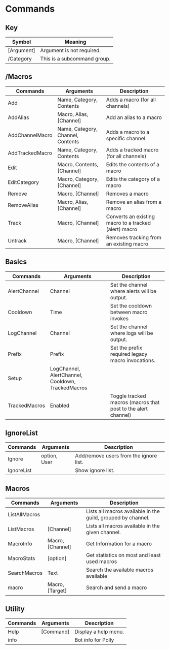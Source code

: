 # Commands

## Key 
| Symbol      | Meaning                        |
|-------------|--------------------------------|
| [Argument]  | Argument is not required.      |
| /Category   | This is a subcommand group.    |

## /Macros
| Commands        | Arguments                         | Description                                           |
|-----------------|-----------------------------------|-------------------------------------------------------|
| Add             | Name, Category, Contents          | Adds a macro (for all channels)                       |
| AddAlias        | Macro, Alias, [Channel]           | Add an alias to a macro                               |
| AddChannelMacro | Name, Category, Channel, Contents | Adds a macro to a specific channel                    |
| AddTrackedMacro | Name, Category, Contents          | Adds a tracked macro (for all channels)               |
| Edit            | Macro, Contents, [Channel]        | Edits the contents of a macro                         |
| EditCategory    | Macro, Category, [Channel]        | Edits the category of a macro                         |
| Remove          | Macro, [Channel]                  | Removes a macro                                       |
| RemoveAlias     | Macro, Alias, [Channel]           | Remove an alias from a macro                          |
| Track           | Macro, [Channel]                  | Converts an existing macro to a tracked (alert) macro |
| Untrack         | Macro, [Channel]                  | Removes tracking from an existing macro               |

## Basics
| Commands      | Arguments                                         | Description                                                   |
|---------------|---------------------------------------------------|---------------------------------------------------------------|
| AlertChannel  | Channel                                           | Set the channel where alerts will be output.                  |
| Cooldown      | Time                                              | Set the cooldown between macro invokes                        |
| LogChannel    | Channel                                           | Set the channel where logs will be output.                    |
| Prefix        | Prefix                                            | Set the prefix required legacy macro invocations.             |
| Setup         | LogChannel, AlertChannel, Cooldown, TrackedMacros |                                                               |
| TrackedMacros | Enabled                                           | Toggle tracked macros (macros that post to the alert channel) |

## IgnoreList
| Commands   | Arguments    | Description                            |
|------------|--------------|----------------------------------------|
| Ignore     | option, User | Add/remove users from the ignore list. |
| IgnoreList |              | Show ignore list.                      |

## Macros
| Commands      | Arguments        | Description                                                  |
|---------------|------------------|--------------------------------------------------------------|
| ListAllMacros |                  | Lists all macros available in the guild, grouped by channel. |
| ListMacros    | [Channel]        | Lists all macros available in the given channel.             |
| MacroInfo     | Macro, [Channel] | Get Information for a macro                                  |
| MacroStats    | [option]         | Get statistics on most and least used macros                 |
| SearchMacros  | Text             | Search the available macros available                        |
| macro         | Macro, [Target]  | Search and send a macro                                      |

## Utility
| Commands | Arguments | Description          |
|----------|-----------|----------------------|
| Help     | [Command] | Display a help menu. |
| info     |           | Bot info for Polly   |

